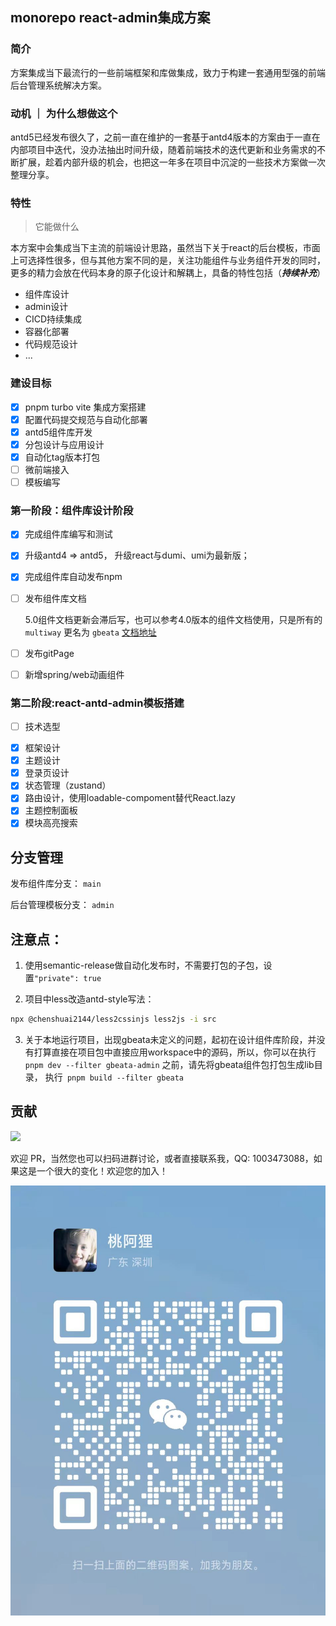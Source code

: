 ## monorepo react-admin集成方案

### 简介

方案集成当下最流行的一些前端框架和库做集成，致力于构建一套通用型强的前端后台管理系统解决方案。

### 动机 ｜ 为什么想做这个

antd5已经发布很久了，之前一直在维护的一套基于antd4版本的方案由于一直在内部项目中迭代，没办法抽出时间升级，随着前端技术的迭代更新和业务需求的不断扩展，趁着内部升级的机会，也把这一年多在项目中沉淀的一些技术方案做一次整理分享。

### 特性

> 它能做什么

本方案中会集成当下主流的前端设计思路，虽然当下关于react的后台模板，市面上可选择性很多，但与其他方案不同的是，关注功能组件与业务组件开发的同时，更多的精力会放在代码本身的原子化设计和解耦上，具备的特性包括（**_持续补充_**）

- 组件库设计
- admin设计
- CICD持续集成
- 容器化部署
- 代码规范设计
- ...

### 建设目标

- [x] pnpm turbo vite 集成方案搭建
- [x] 配置代码提交规范与自动化部署
- [x] antd5组件库开发
- [x] 分包设计与应用设计
- [x] 自动化tag版本打包
- [ ] 微前端接入
- [ ] 模板编写

### 第一阶段：组件库设计阶段

- [x] 完成组件库编写和测试
- [x] 升级antd4 => antd5， 升级react与dumi、umi为最新版；
- [x] 完成组件库自动发布npm
- [ ] 发布组件库文档

  5.0组件文档更新会滞后写，也可以参考4.0版本的组件文档使用，只是所有的`multiway` 更名为 `gbeata` [文档地址](http://120.79.85.168:9001/)

- [ ] 发布gitPage
- [ ] 新增spring/web动画组件

### 第二阶段:react-antd-admin模板搭建

- [ ] 技术选型

<!-- ```bash
"antd": "^5.x","vite": "^5.x","echarts-for-react": "^3.x","antd-style": "^3.x","@react-spring/web": "^9.x","zustand": "^4.x"
``` -->

- [x] 框架设计
- [x] 主题设计
- [x] 登录页设计
- [x] 状态管理（zustand）
- [x] 路由设计，使用loadable-compoment替代React.lazy
- [x] 主题控制面板
- [x] 模块高亮搜索

## 分支管理

发布组件库分支： `main`

后台管理模板分支： `admin`

## 注意点：

1. 使用semantic-release做自动化发布时，不需要打包的子包，设置`"private": true`

2. 项目中less改造antd-style写法：

```bash
npx @chenshuai2144/less2cssinjs less2js -i src
```

3. 关于本地运行项目，出现gbeata未定义的问题，起初在设计组件库阶段，并没有打算直接在项目包中直接应用workspace中的源码，所以，你可以在执行 ` pnpm dev --filter gbeata-admin` 之前，请先将gbeata组件包打包生成lib目录， 执行` pnpm build --filter gbeata`

## 贡献

<a href="https://github.com/anyone-yuren/react-antd-admin-pnpm/graphs/contributors">
  <img src="https://contrib.rocks/image?repo=anyone-yuren/react-antd-admin-pnpm" />
</a>

欢迎 PR，当然您也可以扫码进群讨论，或者直接联系我，QQ: 1003473088，如果这是一个很大的变化！欢迎您的加入！

<img src="https://raw.githubusercontent.com/anyone-yuren/multiway/master/WechatIMG8679.jpeg"/>
